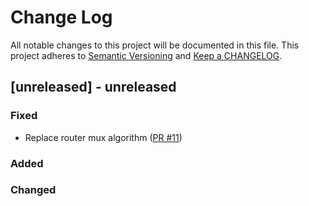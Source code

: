 # Change Log

All notable changes to this project will be documented in this file. This project adheres to [Semantic Versioning](http://semver.org/) and [Keep a CHANGELOG](http://keepachangelog.com/).

## [unreleased] - unreleased

### Fixed

- Replace router mux algorithm ([PR #11](https://github.com/Theodus/jennet/pull/11))

### Added


### Changed


